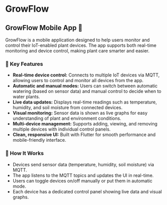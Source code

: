 # GrowFlow

## GrowFlow Mobile App 🌿

GrowFlow is a mobile application designed to help users monitor and control their IoT-enabled plant devices. The app supports both real-time monitoring and device control, making plant care smarter and easier.

### 🌟 Key Features

- **Real-time device control:** Connects to multiple IoT devices via MQTT, allowing users to control and monitor all devices from the app.  
- **Automatic and manual modes:** Users can switch between automatic watering (based on sensor data) and manual control to decide when to water plants.  
- **Live data updates:** Displays real-time readings such as temperature, humidity, and soil moisture from connected devices.  
- **Visual monitoring:** Sensor data is shown as live graphs for easy understanding of plant and environment conditions.  
- **Multi-device management:** Supports adding, viewing, and removing multiple devices with individual control panels.  
- **Clean, responsive UI:** Built with Flutter for smooth performance and mobile-friendly interface.  

### 📱 How It Works

- Devices send sensor data (temperature, humidity, soil moisture) via MQTT.  
- The app listens to the MQTT topics and updates the UI in real-time.  
- Users can toggle devices on/off manually or put them in automatic mode.  
- Each device has a dedicated control panel showing live data and visual graphs.  
